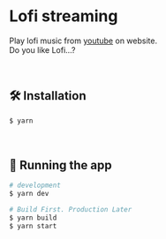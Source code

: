 # Lofi streaming

Play lofi music from [youtube](https://youtube.com) on website.
<br/>Do you like Lofi...?

<br/>

## 🛠️ Installation

```bash
$ yarn
```

<br/>

## 🚀 Running the app

```bash
# development
$ yarn dev

# Build First. Production Later
$ yarn build
$ yarn start
```
